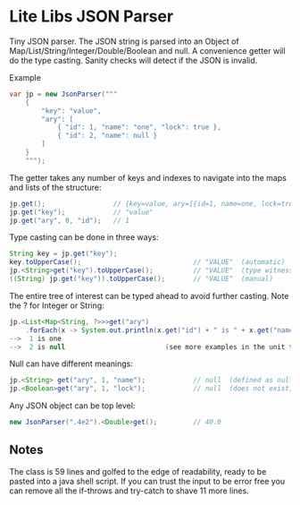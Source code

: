 Lite Libs JSON Parser
=====================
Tiny JSON parser. The JSON string is parsed into an Object of Map/List/String/Integer/Double/Boolean and null.
A convenience getter will do the type casting. Sanity checks will detect if the JSON is invalid.

Example
   ```java
   var jp = new JsonParser("""
       {
           "key": "value",
           "ary": [
               { "id": 1, "name": "one", "lock": true },
               { "id": 2, "name": null }
           ]
       }
       """);
   ```
The getter takes any number of keys and indexes to navigate into the maps and lists of the structure:
   ```java
   jp.get();                 // {key=value, ary=[{id=1, name=one, lock=true}, {id=2, name=null}]}
   jp.get("key");            // "value"
   jp.get("ary", 0, "id");   // 1
   ```
Type casting can be done in three ways:
   ```java
   String key = jp.get("key");
   key.toUpperCase();                            // "VALUE"  (automatic)
   jp.<String>get("key").toUpperCase();          // "VALUE"  (type witness)
   ((String) jp.get("key")).toUpperCase();       // "VALUE"  (manual)
   ```
The entire tree of interest can be typed ahead to avoid further casting. Note the ? for Integer or String:
   ```java
   jp.<List<Map<String, ?>>>get("ary")
       .forEach(x -> System.out.println(x.get("id") + " is " + x.get("name")));
   -->  1 is one
   -->  2 is null                         (see more examples in the unit tests)
   ```
Null can have different meanings:
   ```java
   jp.<String> get("ary", 1, "name");            // null  (defined as null)
   jp.<Boolean>get("ary", 1, "lock");            // null  (does not exist)
   ```
Any JSON object can be top level:
   ```java
   new JsonParser(".4e2").<Double>get();         // 40.0
   ```
Notes
-----
The class is 59 lines and golfed to the edge of readability, ready to be pasted into a java shell script.
If you can trust the input to be error free you can remove all the if-throws and try-catch to shave 11 more lines.
